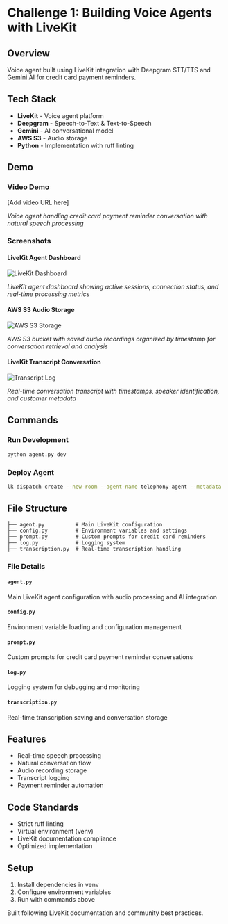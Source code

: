 # Challenge 1: Building Voice Agents with LiveKit

## Overview
Voice agent built using LiveKit integration with Deepgram STT/TTS and Gemini AI for credit card payment reminders.

## Tech Stack
- **LiveKit** - Voice agent platform
- **Deepgram** - Speech-to-Text & Text-to-Speech
- **Gemini** - AI conversational model
- **AWS S3** - Audio storage
- **Python** - Implementation with ruff linting

## Demo

### Video Demo
[Add video URL here]

*Voice agent handling credit card payment reminder conversation with natural speech processing*

### Screenshots

#### LiveKit Agent Dashboard
![LiveKit Dashboard](screenshot-url-here)

*LiveKit agent dashboard showing active sessions, connection status, and real-time processing metrics*

#### AWS S3 Audio Storage
![AWS S3 Storage](screenshot-url-here)

*AWS S3 bucket with saved audio recordings organized by timestamp for conversation retrieval and analysis*

#### LiveKit Transcript Conversation
![Transcript Log](screenshot-url-here)

*Real-time conversation transcript with timestamps, speaker identification, and customer metadata*

## Commands

### Run Development
```bash
python agent.py dev
```

### Deploy Agent
```bash
lk dispatch create --new-room --agent-name telephony-agent --metadata '{"phone_number": "+917358580180", "name": "Rajesh Kumar", "amount": 15000, "days_overdue": 45}'
```

## File Structure
```
├── agent.py          # Main LiveKit configuration
├── config.py         # Environment variables and settings
├── prompt.py         # Custom prompts for credit card reminders
├── log.py            # Logging system
├── transcription.py  # Real-time transcription handling
```

### File Details

#### `agent.py`
Main LiveKit agent configuration with audio processing and AI integration

#### `config.py`
Environment variable loading and configuration management

#### `prompt.py`
Custom prompts for credit card payment reminder conversations

#### `log.py`
Logging system for debugging and monitoring

#### `transcription.py`
Real-time transcription saving and conversation storage

## Features
- Real-time speech processing
- Natural conversation flow
- Audio recording storage
- Transcript logging
- Payment reminder automation

## Code Standards
- Strict ruff linting
- Virtual environment (venv)
- LiveKit documentation compliance
- Optimized implementation

## Setup
1. Install dependencies in venv
2. Configure environment variables
3. Run with commands above

Built following LiveKit documentation and community best practices.
